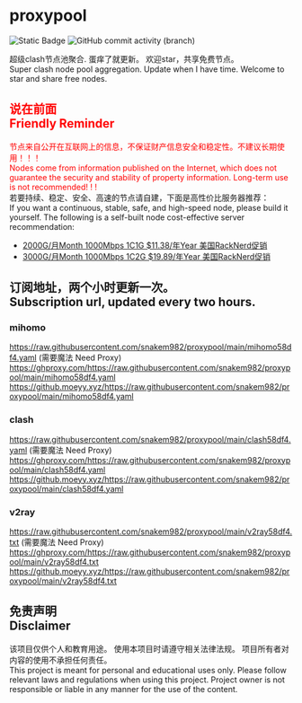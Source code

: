 # proxypool

![Static Badge](https://img.shields.io/badge/ss|ssr|vmess|vless|trojan-free-orange)
![GitHub commit activity (branch)](https://img.shields.io/github/commit-activity/w/snakem982/proxypool?color=DC52FC)


超级clash节点池聚合.
蛋痒了就更新。
欢迎star，共享免费节点。
<br/>
Super clash node pool aggregation.
Update when I have time.
Welcome to star and share free nodes.

## <font color="red">说在前面<br/>Friendly Reminder</font>
<font color="red">节点来自公开在互联网上的信息，不保证财产信息安全和稳定性。不建议长期使用！！！<br/>
Nodes come from information published on the Internet,
which does not guarantee the security and stability of property information.
Long-term use is not recommended! ! !</font><br/>
若要持续、稳定、安全、高速的节点请自建，下面是高性价比服务器推荐：<br/>
If you want a continuous, stable, safe, and high-speed node, please build it yourself.
The following is a self-built node cost-effective server recommendation:
- [2000G/月Month 1000Mbps 1C1G $11.38/年Year 美国RackNerd促销](https://my.racknerd.com/aff.php?aff=8613 "美国RackNerd")
- [3000G/月Month 1000Mbps 1C2G $19.89/年Year 美国RackNerd促销](https://my.racknerd.com/aff.php?aff=8613 "美国RackNerd")

## 订阅地址，两个小时更新一次。<br/>Subscription url, updated every two hours.
### mihomo
https://raw.githubusercontent.com/snakem982/proxypool/main/mihomo58df4.yaml  (需要魔法 Need Proxy)
https://ghproxy.com/https://raw.githubusercontent.com/snakem982/proxypool/main/mihomo58df4.yaml
https://github.moeyy.xyz/https://raw.githubusercontent.com/snakem982/proxypool/main/mihomo58df4.yaml
### clash
https://raw.githubusercontent.com/snakem982/proxypool/main/clash58df4.yaml  (需要魔法 Need Proxy)
https://ghproxy.com/https://raw.githubusercontent.com/snakem982/proxypool/main/clash58df4.yaml
https://github.moeyy.xyz/https://raw.githubusercontent.com/snakem982/proxypool/main/clash58df4.yaml
### v2ray
https://raw.githubusercontent.com/snakem982/proxypool/main/v2ray58df4.txt  (需要魔法 Need Proxy)
https://ghproxy.com/https://raw.githubusercontent.com/snakem982/proxypool/main/v2ray58df4.txt
https://github.moeyy.xyz/https://raw.githubusercontent.com/snakem982/proxypool/main/v2ray58df4.txt


## 免责声明 <br/>Disclaimer
该项目仅供个人和教育用途。
使用本项目时请遵守相关法律法规。
项目所有者对内容的使用不承担任何责任。
<br/>
This project is meant for personal and educational uses only.
Please follow relevant laws and regulations when using this project.
Project owner is not responsible or liable in any manner for the use of the content.
